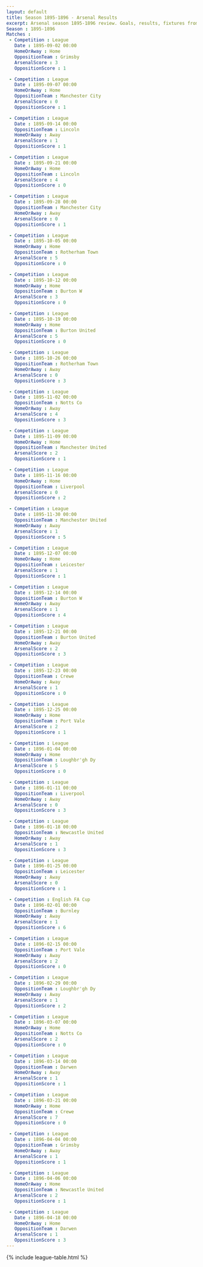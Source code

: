 ```yaml
---
layout: default
title: Season 1895-1896 - Arsenal Results 
excerpt: Arsenal season 1895-1896 review. Goals, results, fixtures from the 1895-1896 season on History of Arsenal Football Club
Season : 1895-1896
Matches :
 - Competition : League
   Date : 1895-09-02 00:00
   HomeOrAway : Home
   OppositionTeam : Grimsby
   ArsenalScore : 3
   OppositionScore : 1

 - Competition : League
   Date : 1895-09-07 00:00
   HomeOrAway : Home
   OppositionTeam : Manchester City
   ArsenalScore : 0
   OppositionScore : 1

 - Competition : League
   Date : 1895-09-14 00:00
   OppositionTeam : Lincoln
   HomeOrAway : Away
   ArsenalScore : 1
   OppositionScore : 1

 - Competition : League
   Date : 1895-09-21 00:00
   HomeOrAway : Home
   OppositionTeam : Lincoln
   ArsenalScore : 4
   OppositionScore : 0

 - Competition : League
   Date : 1895-09-28 00:00
   OppositionTeam : Manchester City
   HomeOrAway : Away
   ArsenalScore : 0
   OppositionScore : 1

 - Competition : League
   Date : 1895-10-05 00:00
   HomeOrAway : Home
   OppositionTeam : Rotherham Town
   ArsenalScore : 5
   OppositionScore : 0

 - Competition : League
   Date : 1895-10-12 00:00
   HomeOrAway : Home
   OppositionTeam : Burton W
   ArsenalScore : 3
   OppositionScore : 0

 - Competition : League
   Date : 1895-10-19 00:00
   HomeOrAway : Home
   OppositionTeam : Burton United
   ArsenalScore : 5
   OppositionScore : 0

 - Competition : League
   Date : 1895-10-26 00:00
   OppositionTeam : Rotherham Town
   HomeOrAway : Away
   ArsenalScore : 0
   OppositionScore : 3

 - Competition : League
   Date : 1895-11-02 00:00
   OppositionTeam : Notts Co
   HomeOrAway : Away
   ArsenalScore : 4
   OppositionScore : 3

 - Competition : League
   Date : 1895-11-09 00:00
   HomeOrAway : Home
   OppositionTeam : Manchester United
   ArsenalScore : 2
   OppositionScore : 1

 - Competition : League
   Date : 1895-11-16 00:00
   HomeOrAway : Home
   OppositionTeam : Liverpool
   ArsenalScore : 0
   OppositionScore : 2

 - Competition : League
   Date : 1895-11-30 00:00
   OppositionTeam : Manchester United
   HomeOrAway : Away
   ArsenalScore : 1
   OppositionScore : 5

 - Competition : League
   Date : 1895-12-07 00:00
   HomeOrAway : Home
   OppositionTeam : Leicester
   ArsenalScore : 1
   OppositionScore : 1

 - Competition : League
   Date : 1895-12-14 00:00
   OppositionTeam : Burton W
   HomeOrAway : Away
   ArsenalScore : 1
   OppositionScore : 4

 - Competition : League
   Date : 1895-12-21 00:00
   OppositionTeam : Burton United
   HomeOrAway : Away
   ArsenalScore : 2
   OppositionScore : 3

 - Competition : League
   Date : 1895-12-23 00:00
   OppositionTeam : Crewe
   HomeOrAway : Away
   ArsenalScore : 1
   OppositionScore : 0

 - Competition : League
   Date : 1895-12-25 00:00
   HomeOrAway : Home
   OppositionTeam : Port Vale
   ArsenalScore : 2
   OppositionScore : 1

 - Competition : League
   Date : 1896-01-04 00:00
   HomeOrAway : Home
   OppositionTeam : Loughbr'gh Dy
   ArsenalScore : 5
   OppositionScore : 0

 - Competition : League
   Date : 1896-01-11 00:00
   OppositionTeam : Liverpool
   HomeOrAway : Away
   ArsenalScore : 0
   OppositionScore : 3

 - Competition : League
   Date : 1896-01-18 00:00
   OppositionTeam : Newcastle United
   HomeOrAway : Away
   ArsenalScore : 1
   OppositionScore : 3

 - Competition : League
   Date : 1896-01-25 00:00
   OppositionTeam : Leicester
   HomeOrAway : Away
   ArsenalScore : 0
   OppositionScore : 1

 - Competition : English FA Cup
   Date : 1896-02-01 00:00
   OppositionTeam : Burnley
   HomeOrAway : Away
   ArsenalScore : 1
   OppositionScore : 6

 - Competition : League
   Date : 1896-02-15 00:00
   OppositionTeam : Port Vale
   HomeOrAway : Away
   ArsenalScore : 2
   OppositionScore : 0

 - Competition : League
   Date : 1896-02-29 00:00
   OppositionTeam : Loughbr'gh Dy
   HomeOrAway : Away
   ArsenalScore : 1
   OppositionScore : 2

 - Competition : League
   Date : 1896-03-07 00:00
   HomeOrAway : Home
   OppositionTeam : Notts Co
   ArsenalScore : 2
   OppositionScore : 0

 - Competition : League
   Date : 1896-03-14 00:00
   OppositionTeam : Darwen
   HomeOrAway : Away
   ArsenalScore : 1
   OppositionScore : 1

 - Competition : League
   Date : 1896-03-21 00:00
   HomeOrAway : Home
   OppositionTeam : Crewe
   ArsenalScore : 7
   OppositionScore : 0

 - Competition : League
   Date : 1896-04-04 00:00
   OppositionTeam : Grimsby
   HomeOrAway : Away
   ArsenalScore : 1
   OppositionScore : 1

 - Competition : League
   Date : 1896-04-06 00:00
   HomeOrAway : Home
   OppositionTeam : Newcastle United
   ArsenalScore : 2
   OppositionScore : 1

 - Competition : League
   Date : 1896-04-18 00:00
   HomeOrAway : Home
   OppositionTeam : Darwen
   ArsenalScore : 1
   OppositionScore : 3
---
```



{% include league-table.html %}